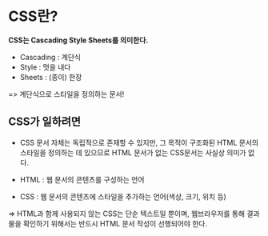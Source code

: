 # CSS란?

**CSS는 Cascading Style Sheets를 의미한다.**
- Cascading : 계단식
- Style : 멋을 내다
- Sheets : (종이) 한장 <br>

=> 계단식으로 스타일을 정의하는 문서!


## CSS가 일하려면

- CSS 문서 자체는 독립적으로 존재할 수 있지만, 그 목적이 구조화된 HTML 문서의 스타일을 정의하는 데 있으므로 HTML 문서가 없는 CSS문서는 사실상 의미가 없다.

- HTML : 웹 문서의 콘텐츠를 구성하는 언어
- CSS : 웹 문서의 콘텐츠에 스타일을 추가하는 언어(색상, 크기, 위치 등)

=> HTML과 함께 사용되지 않는 CSS는 단순 텍스트일 뿐이며, 웹브라우저를 통해 결과물을 확인하기 위해서는 반드시 HTML 문서 작성이 선행되어야 한다.
